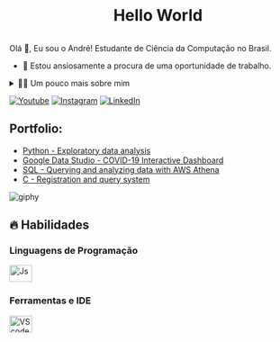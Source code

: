 <!--título-->
<div id="user-content-toc">
  <ul align="center">
    <summary><h1 style="display: inline-block">Hello World</h1></summary>
</div>
<!-- Presentation -->
<p>
  Olá 👋, Eu sou o André! Estudante de Ciência da Computação no Brasil.

  - 🔭 Estou ansiosamente a procura de uma oportunidade de trabalho.
</p>

<!-- Dropdown -->
<details>
  <summary>👨‍💻 Um pouco mais sobre mim</summary>

  - 💬 Tenho 17 anos de idade, vivendo no Brasil. No momento eu tenho experiência em Java, analise de Dados e POO. Também sou criador de conteúdo no YouTube desde 2016, o que me ajudou a desenvolver habilidades importantes como criatividade, comunicação, marketing, capacidade analítica, gestão de comunidades e mídias sociais..

  - ⚡ Gosto de assistir conteúdos de entretenimento, bater um bom papo com os amigos e fritar naquela playlist que eu me amarro. Acredito que nossos interesses pessoais contribuem para uma percepção mais apurada das coisas e para a resolução de problemas. \o/
</details>

<!-- Links -->
[![Youtube](https://img.shields.io/badge/YouTube-FF0000?style=for-the-badge&logo=youtube&logoColor=white)](https://www.youtube.com/@D10Z_Oficial
)
[![Instagram](https://img.shields.io/badge/Instagram-E4405F?style=for-the-badge&logo=instagram&logoColor=white)]((https://www.instagram.com/andredxzz/))
[![LinkedIn](https://img.shields.io/badge/LinkedIn-0077B5?style=for-the-badge&logo=linkedin&logoColor=white)](https://www.linkedin.com/in/andr%C3%A9-marcello-b66377301/)

<!-- Portfolio -->
## Portfolio:
- [Python - Exploratory data analysis](https://github.com/VariableBee/EDA_Loggi)
- [Google Data Studio - COVID-19 Interactive Dashboard](https://github.com/VariableBee/COVID_19_DASHBOARD)
- [SQL - Querying and analyzing data with AWS Athena](https://github.com/VariableBee/AWS_Athena_Queries)
- [C - Registration and query system](https://github.com/VariableBee/Cartorio)

<!-- GIF -->
![giphy](https://github.com/eodede/eodede/assets/160755361/1e5e5f07-5581-4888-bf9f-9bc8d92c1725)


</p>

## 🔥 Habilidades
<!-- Skills: Programming Languages -->
  <div style="flex-basis: 48%;">
    <h3>Linguagens de Programação</h3>
    <img align="center" alt="Js" height="30" width="40" src=<img src="https://icongr.am/devicon/java-original.svg?size=148&color=currentColor">

        
  </div>
  
  <!-- Skills: Tools & Frameworks -->
  <div style="flex-basis: 48%;">
    <h3>Ferramentas e IDE</h3>
    <img align="center" alt="VScode" height="30" width="40" src="https://cdn.jsdelivr.net/gh/devicons/devicon/icons/vscode/vscode-original.svg">
  </div>
  
  <!-- Skills: Libraries -->
  <div style="flex-basis: 48%;">
  </div>
